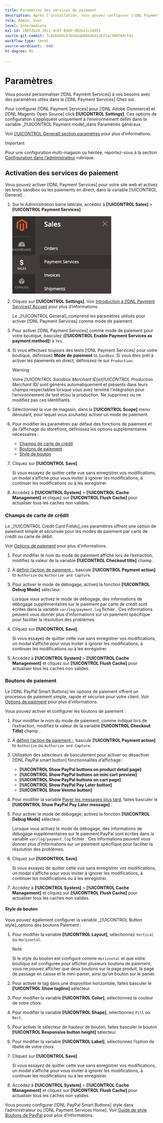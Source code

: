 ```yaml
---
title: Paramètres des services de paiement
description: Après l’installation, vous pouvez configurer [!DNL Payment Services] dans la Maison.
role: Admin, User
level: Intermediate
exl-id: 108f2b24-39c1-4c87-8deb-d82ee1c24d55
source-git-commit: 7c02bb8dcb7b5daa68664bd12672ac389f84cfa1
workflow-type: tm+mt
source-wordcount: '688'
ht-degree: 0%

---
```


# Paramètres

Vous pouvez personnaliser [!DNL Payment Services] à vos besoins avec des paramètres utiles dans la [!DNL Payment Services] Chez soi.

Pour configurer [!DNL Payment Services] pour [!DNL Adobe Commerce] et [!DNL Magento Open Source] click **[!UICONTROL Settings]**. Ces options de configuration s’appliquent uniquement à l’environnement défini dans la variable _[!UICONTROL Payment mode]_dans Paramètres généraux.

Voir [[!UICONTROL General] section paramètres](#general-settings) pour plus d’informations.

>[!IMPORTANT]
>
> Pour une configuration multi-magasin ou héritée, reportez-vous à la section [Configuration dans l’administrateur](configure-admin.md) rubrique.

## Activation des services de paiement

Vous pouvez activer [!DNL Payment Services] pour votre site web et activez les tests sandbox ou les paiements en direct, dans la variable [!UICONTROL General] .

1. Sur le _Administration_ barre latérale, accédez à **[!UICONTROL Sales]** > **[!UICONTROL Payment Services]**.

   ![Vue d’accueil](assets/payment-services-menu-small.png)

1. Cliquez sur **[!UICONTROL Settings]**. Voir [Introduction à [!DNL Payment Services] Accueil](payments-home.md) pour plus d’informations.

   Le _[!UICONTROL General]_comprend les paramètres utilisés pour activer [!DNL Payment Services] comme mode de paiement.

1. Pour activer [!DNL Payment Services] comme mode de paiement pour votre boutique, basculez (**[!UICONTROL Enable Payment Services as payment method]**) à `Yes`.

1. Si vous effectuez toujours des tests [!DNL Payment Services] pour votre boutique, définissez **Mode de paiement** to `Sandbox`. Si vous êtes prêt à activer les paiements en direct, définissez-le sur `Production`.

   >[!WARNING]
   >
   >Votre _[!UICONTROL Sandbox Merchant ID]_et_[!UICONTROL Production Merchant ID]_ sont générés automatiquement et présents dans leurs champs respectables lorsque vous avez terminé l’intégration pour l’environnement de test et/ou la production. Ne supprimez ou ne modifiez pas ces identifiants.

1. Sélectionnez la vue de magasin, dans la **[!UICONTROL Scope]** menu déroulant, pour lequel vous souhaitez activer un mode de paiement.
1. Pour modifier les paramètres par défaut des fonctions de paiement et de l’affichage du storefront, définissez les options supplémentaires nécessaires :

   - [Champs de carte de crédit](#credit-card-fields)
   - [Boutons de paiement](#payment-buttons)
   - [Style de bouton](#button-style)

1. Cliquez sur **[!UICONTROL Save]**.

   Si vous essayez de quitter cette vue sans enregistrer vos modifications, un modal s’affiche pour vous inviter à ignorer les modifications, à continuer les modifications ou à les enregistrer.

1. Accédez à **[!UICONTROL System]** > **[!UICONTROL Cache Management]** et cliquez sur **[!UICONTROL Flush Cache]** pour actualiser tous les caches non valides.

### Champs de carte de crédit

Le _[!UICONTROL Credit Card Fields]_ces paramètres offrent une option de paiement simple et sécurisée pour les modes de paiement par carte de crédit ou carte de débit.

Voir [Options de paiement](payments-options.md#paypal-smart-buttons) pour plus d’informations.

1. Pour modifier le nom du mode de paiement affiché lors de l’extraction, modifiez la valeur de la variable **[!UICONTROL Checkout title]** champ .
1. À [définir l’action de paiement ;](production.md#set-payment-services-as-payment-method), bascule **[!UICONTROL Payment action]** to `Authorize` ou `Authorize and Capture`.
1. Pour activer le mode de débogage, activez la fonction **[!UICONTROL Debug Mode]** sélecteur.

   Lorsque vous activez le mode de débogage, des informations de débogage supplémentaires sur le paiement par carte de crédit sont écrites dans la variable `var/log/payment.log` fichier . Ces informations peuvent vous donner plus d’informations sur un paiement spécifique pour faciliter la résolution des problèmes.

1. Cliquez sur **[!UICONTROL Save]**.

   Si vous essayez de quitter cette vue sans enregistrer vos modifications, un modal s’affiche pour vous inviter à ignorer les modifications, à continuer les modifications ou à les enregistrer.

1. Accédez à **[!UICONTROL System]** > **[!UICONTROL Cache Management]** et cliquez sur **[!UICONTROL Flush Cache]** pour actualiser tous les caches non valides.

### Boutons de paiement

Le [!DNL PayPal Smart Buttons] les options de paiement offrent un processus de paiement simple, rapide et sécurisé pour votre client. Voir [Options de paiement](payments-options.md#paypal-smart-buttons) pour plus d’informations.

Vous pouvez activer et configurer les boutons de paiement :

1. Pour modifier le nom du mode de paiement, comme indiqué lors de l’extraction, modifiez la valeur de la variable **[!UICONTROL Checkout Title]** champ .
1. À [définir l’action de paiement ;](production.md#set-payment-services-as-payment-method), bascule **[!UICONTROL Payment action]** to `Authorize` ou `Authorize and Capture`.
1. Utilisation des sélecteurs de basculement pour activer ou désactiver [!DNL PayPal smart button] fonctionnalités d’affichage :
   - **[!UICONTROL Show PayPal buttons on product detail page]**
   - **[!UICONTROL Show PayPal buttons on mini cart preview]**
   - **[!UICONTROL Show PayPal buttons on cart page]**
   - **[!UICONTROL Show PayPal Pay Later button]**
   - **[!UICONTROL Show Venmo button]**

1. Pour modifier la variable [Payer les messages plus tard](payments-options.md#pay-later-button), faites basculer le **[!UICONTROL Show PayPal Pay Later message]** .
1. Pour activer le mode de débogage, activez la fonction **[!UICONTROL Debug Mode]** sélecteur.

   Lorsque vous activez le mode de débogage, des informations de débogage supplémentaires sur le paiement PayPal sont écrites dans la variable `var/log/payment.log` fichier . Ces informations peuvent vous donner plus d’informations sur un paiement spécifique pour faciliter la résolution des problèmes.

1. Cliquez sur **[!UICONTROL Save]**.

   Si vous essayez de quitter cette vue sans enregistrer vos modifications, un modal s’affiche pour vous inviter à ignorer les modifications, à continuer les modifications ou à les enregistrer.

1. Accédez à **[!UICONTROL System]** > **[!UICONTROL Cache Management]** et cliquez sur **[!UICONTROL Flush Cache]** pour actualiser tous les caches non valides.

#### Style de bouton

Vous pouvez également configurer la variable _[!UICONTROL Button style]_options des boutons Paiement :

1. Pour modifier la variable **[!UICONTROL Layout]**, sélectionnez `Vertical` ou `Horizontal`.

   >[!NOTE]
   >
   > Si le style du bouton est configuré comme `Horizontal` et que votre boutique est configurée pour afficher plusieurs boutons de paiement, vous ne pouvez afficher que deux boutons sur la page produit, la page de passage en caisse et le mini-panier, ainsi qu’un bouton sur le panier.

1. Pour activer le tag dans une disposition horizontale, faites basculer le **[!UICONTROL Show tagline]** sélecteur.
1. Pour modifier la variable **[!UICONTROL Color]**, sélectionnez la couleur de votre choix.
1. Pour modifier la variable **[!UICONTROL Shape]**, sélectionnez `Pill` ou `Rect`.
1. Pour activer le sélecteur de hauteur de bouton, faites basculer le bouton **[!UICONTROL Responsive button height]** sélecteur.
1. Pour modifier la variable **[!UICONTROL Label]**, sélectionnez l’option de libellé de votre choix.
1. Cliquez sur **[!UICONTROL Save]**.

   Si vous essayez de quitter cette vue sans enregistrer vos modifications, un modal s’affiche pour vous inviter à ignorer les modifications, à continuer les modifications ou à les enregistrer.

1. Accédez à **[!UICONTROL System]** > **[!UICONTROL Cache Management]** et cliquez sur **[!UICONTROL Flush Cache]** pour actualiser tous les caches non valides.

Vous pouvez configurer [!DNL PayPal Smart Buttons] style dans l’administrateur ou [!DNL Payment Services Home]. Voir [Guide de style Boutons de PayPal](https://developer.paypal.com/docs/checkout/standard/customize/buttons-style-guide/) pour plus d’informations.

